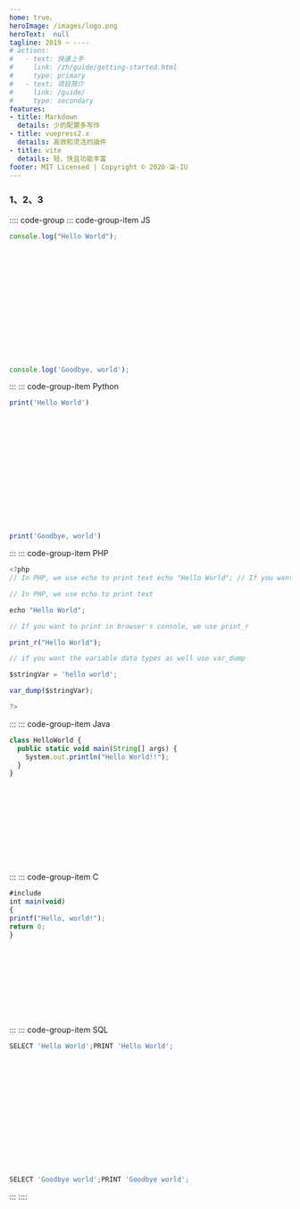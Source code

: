 ```yaml
---
home: true，
heroImage: /images/logo.png
heroText:  null
tagline: 2019 ~ ----
# actions:
#   - text: 快速上手
#     link: /zh/guide/getting-started.html
#     type: primary
#   - text: 项目简介
#     link: /guide/
#     type: secondary
features: 
- title: Markdown
  details: 少的配置多写作
- title: vuepress2.x
  details: 高效和灵活的插件
- title: vite
  details: 轻、快且功能丰富
footer: MIT Licensed | Copyright © 2020-柒-IU
---
```



### 1、2、3

:::: code-group
::: code-group-item JS
```js
console.log("Hello World");
















console.log('Goodbye, world');
```
:::
::: code-group-item Python
```js
print('Hello World')
















print('Goodbye, world')
```
:::
::: code-group-item PHP
```js
<?php
// In PHP, we use echo to print text echo "Hello World"; // If you want to print in browser's console, we use print_r print_r("Hello World"); // if you want the variable data types as well use var_dump $stringVar = 'hello world'; var_dump($stringVar);?>

// In PHP, we use echo to print text

echo "Hello World";

// If you want to print in browser's console, we use print_r

print_r("Hello World");

// if you want the variable data types as well use var_dump

$stringVar = 'hello world';

var_dump($stringVar);

?>
```
:::
::: code-group-item Java
```js
class HelloWorld { 
  public static void main(String[] args) { 
    System.out.println("Hello World!!"); 
  }
}
    












```
:::
::: code-group-item C
```js
#include
int main(void)
{
printf("Hello, world!");
return 0;
}












```
:::
::: code-group-item SQL
```js
SELECT 'Hello World';PRINT 'Hello World';
















SELECT 'Goodbye world';PRINT 'Goodbye world';
```
:::
::::